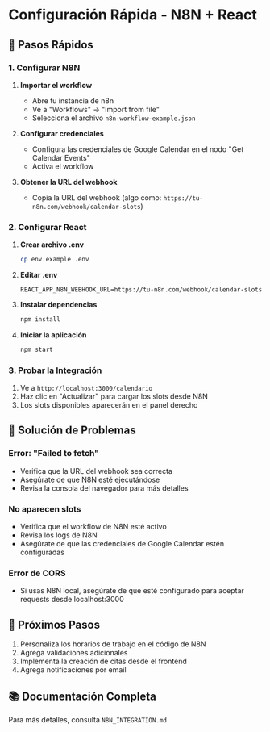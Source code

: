 # Configuración Rápida - N8N + React

## 🚀 Pasos Rápidos

### 1. Configurar N8N

1. **Importar el workflow**
   - Abre tu instancia de n8n
   - Ve a "Workflows" → "Import from file"
   - Selecciona el archivo `n8n-workflow-example.json`

2. **Configurar credenciales**
   - Configura las credenciales de Google Calendar en el nodo "Get Calendar Events"
   - Activa el workflow

3. **Obtener la URL del webhook**
   - Copia la URL del webhook (algo como: `https://tu-n8n.com/webhook/calendar-slots`)

### 2. Configurar React

1. **Crear archivo .env**
   ```bash
   cp env.example .env
   ```

2. **Editar .env**
   ```env
   REACT_APP_N8N_WEBHOOK_URL=https://tu-n8n.com/webhook/calendar-slots
   ```

3. **Instalar dependencias**
   ```bash
   npm install
   ```

4. **Iniciar la aplicación**
   ```bash
   npm start
   ```

### 3. Probar la Integración

1. Ve a `http://localhost:3000/calendario`
2. Haz clic en "Actualizar" para cargar los slots desde N8N
3. Los slots disponibles aparecerán en el panel derecho

## 🔧 Solución de Problemas

### Error: "Failed to fetch"
- Verifica que la URL del webhook sea correcta
- Asegúrate de que N8N esté ejecutándose
- Revisa la consola del navegador para más detalles

### No aparecen slots
- Verifica que el workflow de N8N esté activo
- Revisa los logs de N8N
- Asegúrate de que las credenciales de Google Calendar estén configuradas

### Error de CORS
- Si usas N8N local, asegúrate de que esté configurado para aceptar requests desde localhost:3000

## 📝 Próximos Pasos

1. Personaliza los horarios de trabajo en el código de N8N
2. Agrega validaciones adicionales
3. Implementa la creación de citas desde el frontend
4. Agrega notificaciones por email

## 📚 Documentación Completa

Para más detalles, consulta `N8N_INTEGRATION.md`
